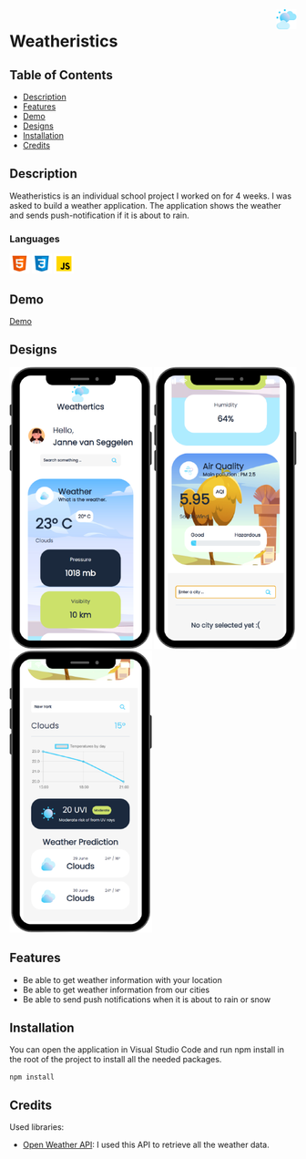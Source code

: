<img align="right" src="../Portfolio/assets/projects/weatheristics-logo.png" width="35" />

# Weatheristics

## Table of Contents
- [Description](#description)
- [Features](#features)
- [Demo](#demo)
- [Designs](#designs)
- [Installation](#installation)
- [Credits](#credits)

## Description
Weatheristics is an individual school project I worked on for 4 weeks. I was asked to build a weather application. The application shows the weather and sends push-notification if it is about to rain.

### Languages

<p float="left">
    <img src="../Portfolio/assets/icons/skills/html.svg" width="35" />
    <img src="../Portfolio/assets/icons/skills/css.svg" width="35" />
    <img src="../Portfolio/assets/icons/skills/js.svg" width="35" />
</p>

## Demo
[Demo](../Portfolio/assets/projects/weatheristics/weatheristics.mp4)

## Designs
<p float="left">
    <img src="../Portfolio/assets/projects/weatheristics/weatheristics1.png" width="250" />
    <img src="../Portfolio/assets/projects/weatheristics/weatheristics2.png" width="250" />
     <img src="../Portfolio/assets/projects/weatheristics/weatheristics3.png" width="250" />
</p>

## Features
- Be able to get weather information with your location
- Be able to get weather information from our cities
- Be able to send push notifications when it is about to rain or snow


## Installation
You can open the application in Visual Studio Code and run npm install in the root of the project to install all the needed packages.
```
npm install
```

## Credits 
Used libraries:
- [Open Weather API](https://openweathermap.org/api): I used this API to retrieve all the weather data.

